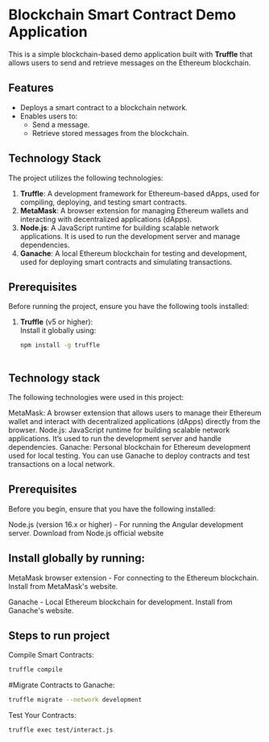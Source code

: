 # Blockchain Smart Contract Demo Application

This is a simple blockchain-based demo application built with **Truffle** that allows users to send and retrieve messages on the Ethereum blockchain.

## Features
- Deploys a smart contract to a blockchain network.
- Enables users to:
  - Send a message.
  - Retrieve stored messages from the blockchain.

## Technology Stack
The project utilizes the following technologies:

1. **Truffle**: A development framework for Ethereum-based dApps, used for compiling, deploying, and testing smart contracts.
2. **MetaMask**: A browser extension for managing Ethereum wallets and interacting with decentralized applications (dApps).
3. **Node.js**: A JavaScript runtime for building scalable network applications. It is used to run the development server and manage dependencies.
4. **Ganache**: A local Ethereum blockchain for testing and development, used for deploying smart contracts and simulating transactions.

## Prerequisites
Before running the project, ensure you have the following tools installed:

1. **Truffle** (v5 or higher):  
   Install it globally using:  
   ```bash
   npm install -g truffle
  
## Technology stack
The following technologies were used in this project:

MetaMask: A browser extension that allows users to manage their Ethereum wallet and interact with decentralized applications (dApps) directly from the browser.
Node.js: JavaScript runtime for building scalable network applications. It’s used to run the development server and handle dependencies.
Ganache: Personal blockchain for Ethereum development used for local testing. You can use Ganache to deploy contracts and test transactions on a local network.


## Prerequisites
Before you begin, ensure that you have the following installed:

Node.js (version 16.x or higher) - For running the Angular development server.
Download from Node.js official website

## Install globally by running:

MetaMask browser extension - For connecting to the Ethereum blockchain.
Install from MetaMask's website.

Ganache - Local Ethereum blockchain for development.
Install from Ganache's website.

## Steps to run project

Compile Smart Contracts:
```bash
truffle compile
```

#Migrate Contracts to Ganache:
```bash
truffle migrate --network development
```

Test Your Contracts:
```bash
truffle exec test/interact.js
```

